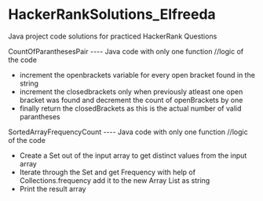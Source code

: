 # HackerRankSolutions_Elfreeda
Java project code solutions for practiced HackerRank Questions

CountOfParanthesesPair ---- Java code with only one function
//logic of the code
- increment the openbrackets variable for every open bracket found in the string
- increment the closedbrackets only when previously atleast one open bracket was found and decrement the count of openBrackets by one
- finally return the closedBrackets as this is the actual number of valid parantheses

SortedArrayFrequencyCount ---- Java code with only one function
//logic of the code
- Create a Set out of the input array to get distinct values from the input array
- Iterate through the Set and get Frequency with help of Collections.frequency add it to the new Array List as string
- Print the result array
